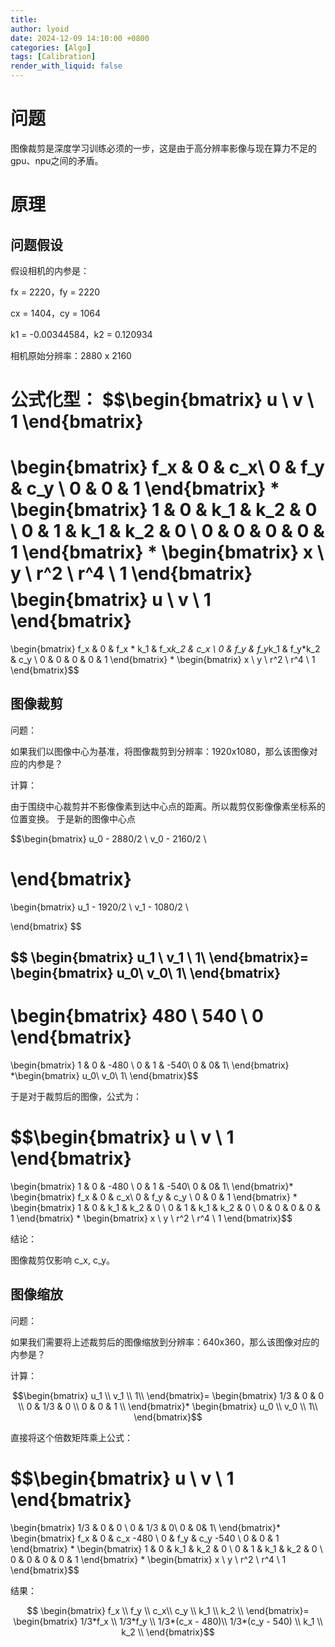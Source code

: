 ```yaml
---
title: 
author: lyoid
date: 2024-12-09 14:10:00 +0800
categories: [Algo]
tags: [Calibration]
render_with_liquid: false
---
```

# 问题
图像裁剪是深度学习训练必须的一步，这是由于高分辨率影像与现在算力不足的gpu、npu之间的矛盾。


# 原理

## 问题假设
假设相机的内参是：

fx = 2220，fy = 2220

cx = 1404，cy = 1064

k1 = -0.00344584，k2 = 0.120934

相机原始分辨率：2880 x 2160

公式化型：
$$\begin{bmatrix}
 u  \\
 v  \\
 1
\end{bmatrix}
=
\begin{bmatrix}
 f_x & 0 & c_x\\
 0 & f_y & c_y  \\
 0 & 0 & 1
\end{bmatrix} 
*
 \begin{bmatrix}
 1 & 0 & k_1 & k_2 & 0  \\
 0 & 1 & k_1 & k_2 & 0  \\
 0 & 0 & 0 & 0 & 1
\end{bmatrix}
*
 \begin{bmatrix}
 x \\
y \\
r^2 \\
r^4 \\
1
\end{bmatrix}$$
$$\begin{bmatrix}
 u  \\
 v  \\
 1
\end{bmatrix}
=
 \begin{bmatrix}
 f_x & 0 & f_x * k_1 & f_x*k_2 & c_x  \\
 0 & f_y & f_y*k_1 & f_y*k_2 & c_y  \\
 0 & 0 & 0 & 0 & 1
\end{bmatrix}
*
 \begin{bmatrix}
 x \\
y \\
r^2 \\
r^4 \\
1
\end{bmatrix}$$
## 图像裁剪
问题：

如果我们以图像中心为基准，将图像裁剪到分辨率：1920x1080，那么该图像对应的内参是？

计算：

由于围绕中心裁剪并不影像像素到达中心点的距离。所以裁剪仅影像像素坐标系的位置变换。
于是新的图像中心点

$$\begin{bmatrix}
 u_0 - 2880/2  \\
 v_0 - 2160/2 \\

\end{bmatrix}
=
\begin{bmatrix}
 u_1 - 1920/2  \\
 v_1 - 1080/2 \\

\end{bmatrix}
$$

$$
\begin{bmatrix}
 u_1   \\
 v_1  \\
1\\
\end{bmatrix}=
\begin{bmatrix}
 u_0\\
 v_0\\
1\\
\end{bmatrix}
-
\begin{bmatrix}
 480  \\
 540 \\
0
\end{bmatrix}
=
\begin{bmatrix}
1 & 0 & -480 \\
0 & 1 & -540\\
0 & 0& 1\\
\end{bmatrix}
*\begin{bmatrix}
 u_0\\
 v_0\\
1\\
\end{bmatrix}$$

于是对于裁剪后的图像，公式为：

$$\begin{bmatrix}
 u  \\
 v  \\
 1
\end{bmatrix}
=
\begin{bmatrix}
1 & 0 & -480 \\
0 & 1 & -540\\
0 & 0& 1\\
\end{bmatrix}*
\begin{bmatrix}
 f_x & 0 & c_x\\
 0 & f_y & c_y  \\
 0 & 0 & 1
\end{bmatrix} 
*
 \begin{bmatrix}
 1 & 0 & k_1 & k_2 & 0  \\
 0 & 1 & k_1 & k_2 & 0  \\
 0 & 0 & 0 & 0 & 1
\end{bmatrix}
*
 \begin{bmatrix}
 x \\
y \\
r^2 \\
r^4 \\
1
\end{bmatrix}$$

结论：

图像裁剪仅影响 c_x, c_y。

## 图像缩放
问题：

如果我们需要将上述裁剪后的图像缩放到分辨率：640x360，那么该图像对应的内参是？

计算：

$$\begin{bmatrix}
 u_1   \\
 v_1  \\
1\\
\end{bmatrix}=
\begin{bmatrix}
 1/3 & 0 & 0   \\
 0 & 1/3 & 0  \\
 0  & 0 & 1 \\
\end{bmatrix}*
\begin{bmatrix}
 u_0   \\
 v_0  \\
1\\
\end{bmatrix}$$
 
直接将这个倍数矩阵乘上公式：

$$\begin{bmatrix}
 u  \\
 v  \\
 1
\end{bmatrix}
=
\begin{bmatrix}
1/3 & 0 & 0 \\
0 & 1/3 & 0\\
0 & 0& 1\\
\end{bmatrix}*
\begin{bmatrix}
 f_x & 0 & c_x -480 \\
 0 & f_y & c_y -540 \\
 0 & 0 & 1
\end{bmatrix} 
*
 \begin{bmatrix}
 1 & 0 & k_1 & k_2 & 0  \\
 0 & 1 & k_1 & k_2 & 0  \\
 0 & 0 & 0 & 0 & 1
\end{bmatrix}
*
 \begin{bmatrix}
 x \\
y \\
r^2 \\
r^4 \\
1
\end{bmatrix}$$

结果：

$$ \begin{bmatrix}
 f_x \\
 f_y \\
 c_x\\
 c_y \\
 k_1 \\
 k_2 \\
\end{bmatrix}=
 \begin{bmatrix}
 1/3*f_x \\
 1/3*f_y \\
 1/3*(c_x - 480)\\
 1/3*(c_y - 540) \\
 k_1 \\
 k_2 \\
\end{bmatrix}$$

